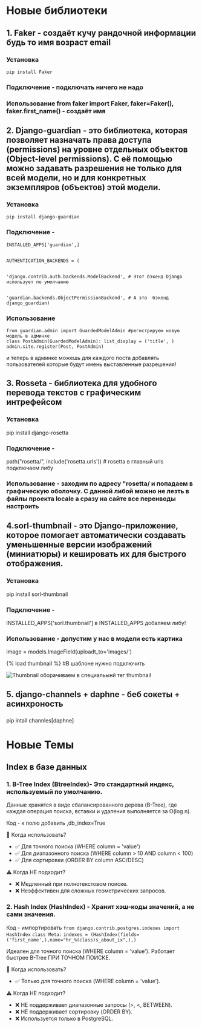 
# Новые библиотеки

  ## 1. Faker - создаёт кучу рандочной информации будь то имя возраст email 
  ### Установка   
    pip install Faker
  ### Подключение - подключать ничего не надо 
  ### Использование from faker import Faker, faker=Faker(), faker.first_name() - создаёт имя 


  ## 2. Django-guardian - это библиотека, которая позволяет назначать права доступа (permissions) на уровне отдельных объектов (Object-level permissions). С её помощью можно задавать разрешения не только для всей модели, но и для конкретных экземпляров (объектов) этой модели.
  ### Установка 
    pip install django-guardian
  ### Подключение - 
    
    INSTALLED_APPS['guardian',]

    
    AUTHENTICATION_BACKENDS = (

    
    'django.contrib.auth.backends.ModelBackend', # Этот бэкенд Django использует по умолчанию

    
    'guardian.backends.ObjectPermissionBackend', # А это  бэкенд django_guardian)

  ### Использование  
    from guardian.admin import GuardedModelAdmin #регистрируем новую модель в админке 
    class PostAdmin(GuardedModelAdmin): list_display = ('title', )
    admin.site.register(Post, PostAdmin)

  и теперь в админке можешь для каждого поста добавлять пользователей которые будут имень выставленные разрешения!

   ## 3. Rosseta - библиотека для удобного перевода текстов с графическим интрефейсом 
   ### Установка 
   pip install django-rosetta

   ### Подключение - 
   path("rosetta/", include('rosetta.urls')) # rosetta
    в главный urls подключаем либу
   ### Использование - заходим по адресу "rosetta/ и попадаем в графическую оболочку. С данной либой можно не лезть в файлы проекта locale а сразу на сайте все перенводы настроить


   ## 4.sorl-thumbnail - это Django-приложение, которое помогает автоматически создавать уменьшенные версии изображений (миниатюры) и кешировать их для быстрого отображения.
   ### Установка 
   pip install sorl-thumbnail

   ### Подключение - 
   INSTALLED_APPS['sorl.thumbnail']
    в INSTALLED_APPS добаляем либу!
   ### Использование - допустим у нас в модели есть картика 
   image = models.ImageField(uploadt_to='images/')

   
   {% load thumbnail %}
   #В шаблоне нужно подключить 
   
   <img src="{% thumbnail product.image 200x200 crop %}" alt="Thumbnail">
    оборачиваем в специальынй тег thumbnail

   ## 5. django-channels + daphne - беб сокеты + асинхроность
   ### 
   pip intall channles[daphne]


# Новые Темы 

  ## Index в базе данных 
  ### 1. B-Tree Index (BtreeIndex)- Это стандартный индекс, используемый по умолчанию.
  Данные хранятся в виде сбалансированного дерева (B-Tree), где каждая операция поиска, вставки и удаления выполняется за O(log n).

  
  Код - к полю добавить 
  ,db_index=True

  
  🔹 Когда использовать?
  - ✅ Для точного поиска (WHERE column = 'value')
  - ✅ Для диапазонного поиска (WHERE column > 10 AND column < 100)
  - ✅ Для сортировки (ORDER BY column ASC/DESC)

  ⚠️ Когда НЕ подходит?
  - ❌ Медленный при полнотекстовом поиске.
  - ❌ Неэффективен для сложных геометрических запросов.

  ### 2. Hash Index (HashIndex) - Хранит хэш-коды значений, а не сами значения.
  
  
  Код - импортировать `from django.contrib.postgres.indexes import HashIndex`
  `class Meta:`
    `indexes = (HashIndex(fields=('first_name',),name="hr_%(class)s_about_ix",),)`
  
  Идеален для точного поиска (WHERE column = 'value').
  Работает быстрее B-Tree ПРИ ТОЧНОМ ПОИСКЕ.

  🔹 Когда использовать?
  
  - ✅ Только для точного поиска (WHERE column = 'value').

  ⚠️ Когда НЕ подходит?
  - ❌ НЕ поддерживает диапазонные запросы (>, <, BETWEEN).
  - ❌ НЕ поддерживает сортировку (ORDER BY).
  - ❌ Используется только в PostgreSQL.